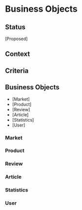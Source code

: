 # Business Objects

## Status

[Proposed]

## Context 


## Criteria

<!-- Excel / Slides BOs -->


## Business Objects 

- [Market]
- [Product]
- [Review]
- [Article]
- [Statistics]
- [User]


<!-- maybe it looks better if I put one in each file -->
<!-- PROVISIONAL -->
### Market

### Product

### Review

### Article

### Statistics

### User
